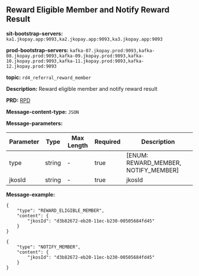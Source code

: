 #
## Reward Eligible Member and Notify Reward Result

**sit-bootstrap-servers:** `ka1.jkopay.app:9093,ka2.jkopay.app:9093,ka3.jkopay.app:9093`

**prod-bootstrap-servers:** `kafka-07.jkopay.prod:9093,kafka-08.jkopay.prod:9093,kafka-09.jkopay.prod:9093,kafka-10.jkopay.prod:9093,kafka-11.jkopay.prod:9093,kafka-12.jkopay.prod:9093`

**topic:** `rd4_referral_reward_member`

**Description:** Reward eligible member and notify reward result

**PRD:** [RPD](https://jkopay.atlassian.net/wiki/spaces/PM/pages/29687846)

**Message-content-type:** `JSON`

**Message-parameters:**

| Parameter | Type   | Max Length | Required | Description                              |
|-----------|--------|------------|----------|------------------------------------------|
| type      | string | -          | true     | [ENUM: REWARD_MEMBER, NOTIFY_MEMBER] |
| jkosId    | string | -          | true     | jkosId                                   |

**Message-example:**
```
{
    "type": "REWARD_ELIGIBLE_MEMBER",
    "content": {
        "jkosId": "d3b82672-eb20-11ec-b230-00505684fd45"
    }
}
```
```
{
    "type": "NOTIFY_MEMBER",
    "content": {
        "jkosId": "d3b82672-eb20-11ec-b230-00505684fd45"
    }
}
```

